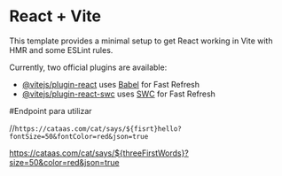 # React + Vite

This template provides a minimal setup to get React working in Vite with HMR and some ESLint rules.

Currently, two official plugins are available:

- [@vitejs/plugin-react](https://github.com/vitejs/vite-plugin-react/blob/main/packages/plugin-react/README.md) uses [Babel](https://babeljs.io/) for Fast Refresh
- [@vitejs/plugin-react-swc](https://github.com/vitejs/vite-plugin-react-swc) uses [SWC](https://swc.rs/) for Fast Refresh

#Endpoint para utilizar

//`https://cataas.com/cat/says/${fisrt}hello?fontSize=50&fontColor=red&json=true`

https://cataas.com/cat/says/${threeFirstWords}?size=50&color=red&json=true
